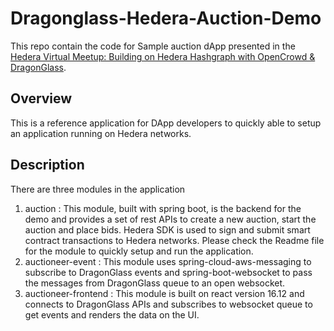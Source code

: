 # Dragonglass-Hedera-Auction-Demo 
This repo contain the code for Sample auction dApp presented in the [Hedera Virtual Meetup: Building on Hedera Hashgraph with OpenCrowd &amp; DragonGlass](https://youtu.be/oA6riJv3RRA).

## Overview 
This is a reference application for DApp developers to quickly able to setup an application running on Hedera networks.

## Description 
There are three modules in the application   
1. auction : This module, built with spring boot, is the backend for the demo and provides a set of rest APIs to create a new auction, start the auction and place bids. Hedera SDK is used to sign and submit smart contract transactions to Hedera networks. Please check the Readme file for the module to quickly setup and run the application.
2. auctioneer-event : This module uses spring-cloud-aws-messaging to subscribe to DragonGlass events and spring-boot-websocket to pass the messages from DragonGlass queue to an open websocket.
3. auctioneer-frontend : This module is built on react version 16.12 and connects to DragonGlass APIs and subscribes to websocket queue to get events and renders the data on the UI.

